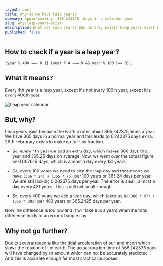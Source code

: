 ```yaml
---
layout: post
title: Why do we have leap years?
summary: Approximating  365.242375  days in a calendar year
slug: why-leap-years-exist
description: What are leap years? Why do they exist? Leap years exist because the Earth rotates about 365.242375 times a year. We have 365 days in a normal year and this leads to 0.242375 days extra. 29th Februrary exists to make up for this fraction in a genius way.
published: false
---
```


## How to check if a year is a leap year?

`(year % 400 === 0 || (year % 4 === 0 && year % 100 !== 0));`

## What it means?

Every 4th year is a leap year, except it's not every 100th year, except it is every 400th year.

![Leap year calendar](https://images.unsplash.com/photo-1541696395-2abb1755c89a?ixlib=rb-1.2.1&ixid=eyJhcHBfaWQiOjEyMDd9&auto=format&fit=crop&w=1257&q=80)

## But, why?

Leap years exist because the Earth rotates about 365.242375 times a year. We have 365 days in a normal year and this leads to 0.242375 days extra. 29th Februrary exists to make up for this fraction.

- So, every 4th year we add an extra day, which makes 366 days that year and 365.25 days on average. Now, we went over the actual figure by 0.007625 days, which is almost a day every 131 years.

- So, every 100 years we need to skip the leap day and that means we have `(366 * 24) + (365 * 76)` per 100 years or 365.24 days per year. We are still lacking 0.002375 days per year. The error is small, almost a day every 421 years. This is still not small enough.

- So, every 400 years we add a leap day, which takes us to `(366 * 97) + (365 * 303)` per 400 years or 365.2425 days per year.

Now the difference is too low and it will take 8000 years when the total difference leads to an error of single day.

## Why not go further?

Due to several reasons like the tidal acceleration of sun and moon which slows the rotation of the earth. The actual rotation time of 365.242375 days will have changed by an amount which can not be accurately predicted. And this is accurate enough for most practical purposes.
